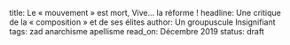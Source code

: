 title: Le « mouvement » est mort, Vive… la réforme !
headline: Une critique de la « composition » et de ses élites
author: Un groupuscule Insignifiant
tags: zad
      anarchisme
      apellisme
read_on: Décembre 2019
status: draft

> 